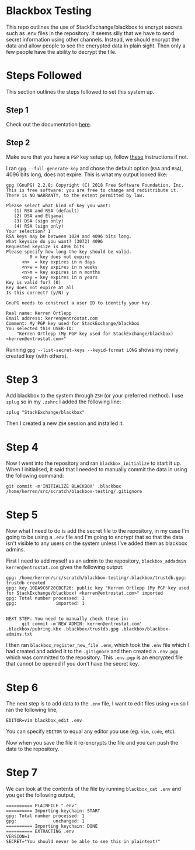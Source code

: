 # Blackbox Testing

This repo outlines the use of StackExchange/blackbox to encrypt secrets such as .env files in the repository. It seems silly that we have to send secret information using other channels. Instead, we should encrypt the data and allow people to see the encrypted data in plain sight. Then only a few people have the ability to decrypt the file.

# Steps Followed

This section outlines the steps followed to set this system up.

## Step 1
Check out the documentation [here](https://github.com/StackExchange/blackbox).

## Step 2
Make sure that you have a `PGP` key setup up, follow [these](https://help.github.com/en/articles/generating-a-new-gpg-key) instructions if not.

I ran `gpg --full-generate-key` and chose the default option (`RSA` and `RSA`), 4096 bits long, does not expire. This is what my output looked like:

```
gpg (GnuPG) 2.2.8; Copyright (C) 2018 Free Software Foundation, Inc.
This is free software: you are free to change and redistribute it.
There is NO WARRANTY, to the extent permitted by law.

Please select what kind of key you want:
   (1) RSA and RSA (default)
   (2) DSA and Elgamal
   (3) DSA (sign only)
   (4) RSA (sign only)
Your selection? 1
RSA keys may be between 1024 and 4096 bits long.
What keysize do you want? (3072) 4096
Requested keysize is 4096 bits
Please specify how long the key should be valid.
         0 = key does not expire
      <n>  = key expires in n days
      <n>w = key expires in n weeks
      <n>m = key expires in n months
      <n>y = key expires in n years
Key is valid for? (0)
Key does not expire at all
Is this correct? (y/N) y

GnuPG needs to construct a user ID to identify your key.

Real name: Kerren Ortlepp
Email address: kerren@entrostat.com
Comment: My PGP key used for StackExchange/blackbox
You selected this USER-ID:
    "Kerren Ortlepp (My PGP key used for StackExchange/blackbox) <kerren@entrostat.com>"
```

Running `gpg --list-secret-keys --keyid-format LONG` shows my newly created key (with others).

# Step 3

Add blackbox to the system through `ZSH` (or your preferred method). I use `zplug` so in my `.zshrc` I added the following line:

```
zplug "StackExchange/blackbox"
```

Then I created a new `ZSH` session and installed it.

# Step 4

Now I went into the repository and ran `blackbox_initialize` to start it up. When I initialised, it said that I needed to manually commit the data in using the following command:

```
git commit -m'INITIALIZE BLACKBOX' .blackbox /home/kerren/src/scratch/blackbox-testing/.gitignore
```

# Step 5

Now what I need to do is add the secret file to the repository, in my case I'm going to be using a `.env` file and I'm going to encrypt that so that the data isn't visible to any users on the system unless I've added them as blackbox admins.

First I need to add myself as an admin to the repository, `blackbox_addadmin kerren@entrostat.com` gives the following output:

```
gpg: /home/kerren/src/scratch/blackbox-testing/.blackbox/trustdb.gpg: trustdb created
gpg: key 10DA9C6F20CBCF26: public key "Kerren Ortlepp (My PGP key used for StackExchange/blackbox) <kerren@entrostat.com>" imported
gpg: Total number processed: 1
gpg:               imported: 1


NEXT STEP: You need to manually check these in:
      git commit -m'NEW ADMIN: kerren@entrostat.com' .blackbox/pubring.kbx .blackbox/trustdb.gpg .blackbox/blackbox-admins.txt

```

I then ran `blackbox_register_new_file .env`, which took the `.env` file which I had created and added it to the `.gitignore` and then created a `.env.pgp` which was committed to the repository. This `.env.pgp` is an encrypted file that cannot be opened if you don't have the secret key.

# Step 6

The next step is to add data to the `.env` file, I want to edit files using `vim` so I ran the following line,

```
EDITOR=vim blackbox_edit .env
```

You can specify `EDITOR` to equal any editor you use (eg. `vim`, `code`, etc).

Now when you save the file it re-encrypts the file and you can push the data to
the repository.

# Step 7

We can look at the contents of the file by running `blackbox_cat .env` and you get the following output,

```
========== PLAINFILE ".env"
========== Importing keychain: START
gpg: Total number processed: 1
gpg:              unchanged: 1
========== Importing keychain: DONE
========== EXTRACTING .env
VERSION=1
SECRET="You should never be able to see this in plaintext!"
```


